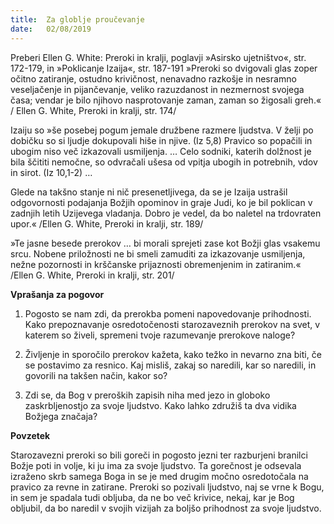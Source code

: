 ```yaml
---
title:  Za globlje proučevanje
date:   02/08/2019
---
```


Preberi Ellen G. White: Preroki in kralji, poglavji »Asirsko ujetništvo«, str. 172-179, in »Poklicanje Izaija«, str. 187-191
»Preroki so dvigovali glas zoper očitno zatiranje, ostudno krivičnost, nenavadno razkošje in nesramno veseljačenje in pijančevanje, veliko razuzdanost in nezmernost svojega časa; vendar je bilo njihovo nasprotovanje zaman, zaman so žigosali greh.« / Ellen G. White, Preroki in kralji, str. 174/

Izaiju so »še posebej pogum jemale družbene razmere ljudstva. V želji po dobičku so si ljudje dokupovali hiše in njive. (Iz 5,8) Pravico so popačili in ubogim niso več izkazovali usmiljenja. … Celo sodniki, katerih dolžnost je bila ščititi nemočne, so odvračali ušesa od vpitja ubogih in potrebnih, vdov in sirot. (Iz 10,1-2) …

Glede na takšno stanje ni nič presenetljivega, da se je Izaija ustrašil odgovornosti podajanja Božjih opominov in graje Judi, ko je bil poklican v zadnjih letih Uzijevega vladanja. Dobro je vedel, da bo naletel na trdovraten upor.« /Ellen G. White, Preroki in kralji, str. 189/

»Te jasne besede prerokov … bi morali sprejeti zase kot Božji glas vsakemu srcu. Nobene priložnosti ne bi smeli zamuditi za izkazovanje usmiljenja, nežne pozornosti in krščanske prijaznosti obremenjenim in zatiranim.« /Ellen G. White, Preroki in kralji, str. 201/

**Vprašanja za pogovor**

1.	Pogosto se nam zdi, da prerokba pomeni napovedovanje prihodnosti. Kako prepoznavanje osredotočenosti starozaveznih prerokov na svet, v katerem so živeli, spremeni tvoje razumevanje prerokove naloge?

2.	Življenje in sporočilo prerokov kažeta, kako težko in nevarno zna biti, če se postavimo za resnico. Kaj misliš, zakaj so naredili, kar so naredili, in govorili na takšen način, kakor so?

3.	Zdi se, da Bog v preroških zapisih niha med jezo in globoko zaskrbljenostjo za svoje ljudstvo. Kako lahko združiš ta dva vidika Božjega značaja?

**Povzetek**

Starozavezni preroki so bili goreči in pogosto jezni ter razburjeni branilci Božje poti in volje, ki ju ima za svoje ljudstvo. Ta gorečnost je odsevala izraženo skrb samega Boga in se je med drugim močno osredotočala na pravico za revne in zatirane. Preroki so pozivali ljudstvo, naj se vrne k Bogu, in sem je spadala tudi obljuba, da ne bo več krivice, nekaj, kar je Bog obljubil, da bo naredil v svojih vizijah za boljšo prihodnost za svoje ljudstvo.
